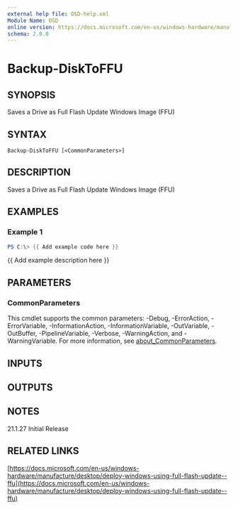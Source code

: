 ```yaml
---
external help file: OSD-help.xml
Module Name: OSD
online version: https://docs.microsoft.com/en-us/windows-hardware/manufacture/desktop/deploy-windows-using-full-flash-update--ffu
schema: 2.0.0
---
```


# Backup-DiskToFFU

## SYNOPSIS
Saves a Drive as Full Flash Update Windows Image (FFU)

## SYNTAX

```
Backup-DiskToFFU [<CommonParameters>]
```

## DESCRIPTION
Saves a Drive as Full Flash Update Windows Image (FFU)

## EXAMPLES

### Example 1
```powershell
PS C:\> {{ Add example code here }}
```

{{ Add example description here }}

## PARAMETERS

### CommonParameters
This cmdlet supports the common parameters: -Debug, -ErrorAction, -ErrorVariable, -InformationAction, -InformationVariable, -OutVariable, -OutBuffer, -PipelineVariable, -Verbose, -WarningAction, and -WarningVariable. For more information, see [about_CommonParameters](http://go.microsoft.com/fwlink/?LinkID=113216).

## INPUTS

## OUTPUTS

## NOTES
21.1.27    Initial Release

## RELATED LINKS

[https://docs.microsoft.com/en-us/windows-hardware/manufacture/desktop/deploy-windows-using-full-flash-update--ffu](https://docs.microsoft.com/en-us/windows-hardware/manufacture/desktop/deploy-windows-using-full-flash-update--ffu)

